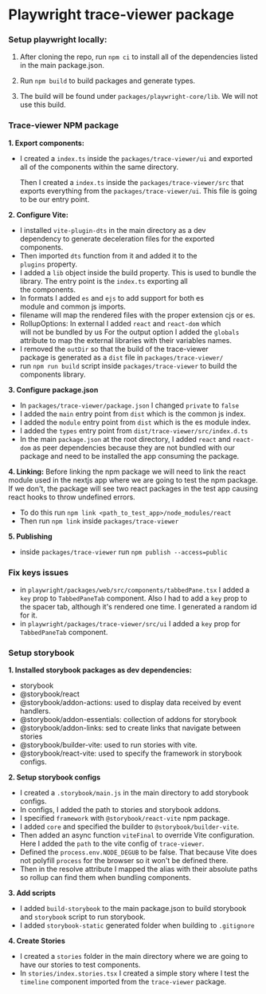 # Playwright trace-viewer package

  

### Setup playwright locally:

1. After cloning the repo, run `npm ci` to install all of the dependencies listed in the main package.json.

2. Run `npm build` to build packages and generate types.

3. The build will be found under `packages/playwright-core/lib`. We will not use this build.

### Trace-viewer NPM package

**1. Export components:**
 - I created a `index.ts` inside the `packages/trace-viewer/ui` and
   exported all of the components within the same directory.
   
   Then I created a `index.ts` inside the `packages/trace-viewer/src`
   that exports everything from the `packages/trace-viewer/ui`. This
   file is going to be our entry point.
   
**2. Configure Vite:**
 - I installed `vite-plugin-dts` in the main directory as a dev   
   dependency to generate deceleration files for the exported   
   components. 
 - Then imported `dts` function from it and added it to the    
   `plugins` property.
 - I added a `lib` object inside the build property. This is used to
   bundle the library. The entry point is the `index.ts` exporting all  
   the components.
 - In formats I added `es` and `ejs` to add support for both es   
   module and common js imports.
 - filename will map the rendered files with the proper extension    cjs
   or es.
 - RollupOptions: In external I added `react` and `react-dom` which   
   will not be bundled by us For the output option I added the `globals`
   attribute to map the external libraries with their variables names.
 - I removed the `outDir` so that the build of the trace-viewer   
   package is generated as a `dist` file in `packages/trace-viewer/`
 - run `npm run build` script inside `packages/trace-viewer` to build
   the components library.
   
**3. Configure package.json**
 - In `packages/trace-viewer/package.json` I changed `private` to `false`
 - I added the `main` entry point from `dist` which is the common js index.
 - I added the `module` entry point from `dist` which is the es module index.
 - I added the `types` entry point from `dist/trace-viewer/src/index.d.ts`
 - In the main `package.json` at the root directory, I added `react` and `react-dom` as peer dependencies because they are not bundled with our package and need to be installed the app consuming the package.

**4. Linking:** 
Before linking the npm package we will need to link the react module used in the nextjs app where we are going to test the npm package. If we don't, the package will see two react packages in the test app causing react hooks to throw undefined errors. 
 - To do this run `npm link <path_to_test_app>/node_modules/react`
 - Then run `npm link` inside `packages/trace-viewer`

**5. Publishing**

 - inside `packages/trace-viewer` run `npm publish --access=public`

### Fix keys issues
	
 - in `playwright/packages/web/src/components/tabbedPane.tsx` I added a `key` prop to `TabbedPaneTab` component. Also I had to add a `key` prop to the spacer tab, although it's rendered one time. I generated a random id for it.
 - in `playwright/packages/trace-viewer/src/ui` I added a `key` prop for `TabbedPaneTab` component.

### Setup storybook
**1.  Installed storybook packages as dev dependencies:**
 - storybook
 -  @storybook/react
 - @storybook/addon-actions: used to display data received by event handlers.
 - @storybook/addon-essentials: collection of addons for storybook
 - @storybook/addon-links: sed to create links that navigate between stories
 - @storybook/builder-vite: used to run stories with vite.
 - @storybook/react-vite: used to specify the framework in storybook configs.

**2. Setup storybook configs**
 - I created a `.storybook/main.js` in the main directory to add storybook configs.
 - In configs, I added the path to stories and storybook addons.
 -  I specified `framework` with `@storybook/react-vite` npm package.
 - I added `core` and specified the builder to `@storybook/builder-vite`.
 - Then added an async function `viteFinal` to override Vite configuration. Here I added the `path` to the vite config of `trace-viewer`. 
 - Defined the `process.env.NODE_DEGUB` to be false. That because Vite does not polyfill `process` for the browser so it won't be defined there.
 - Then in the resolve attribute I mapped the alias with their absolute paths so rollup can find them when bundling components. 

**3. Add scripts**
 - I added `build-storybook` to the main package.json to build storybook and `storybook` script to run storybook.
 - I added `storybook-static` generated folder when building to `.gitignore`

**4. Create Stories**

 - I created a `stories` folder in the main directory where we are going to have our stories to test components.
 - In `stories/index.stories.tsx` I created a simple story where I test the `timeline` component imported from the `trace-viewer` package.